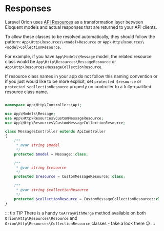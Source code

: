 # Responses

Laravel Orion uses [API Resources](https://laravel.com/docs/master/eloquent-resources) as a transformation layer between Eloquent models and actual responses that are returned to your API clients.

To allow these classes to be resolved automatically, they should follow the pattern: `App\Http\Resources\<model>Resource` or `App\Http\Resources\<model>CollectionResource`.

For example, if you have `App\Models\Message` model, the related resource class would be `App\Http\Resources\MessageResource` or `App\Http\Resources\MessageCollectionResource`.

If resource class names in your app do not follow this naming convention or if you just would like to be more explicit, set `protected $resource` or `protected $collectionResource` property on controller to a fully-qualified resource class name.

```php

namespace App\Http\Controllers\Api;

use App\Models\Message;
use App\Http\Resources\CustomMessageResource;
use App\Http\Resources\CustomMessageCollectionResource;

class MessagesController extends ApiController
{
    /**
     * @var string $model
     */
    protected $model = Message::class;

    /**
     * @var string $resource
     */
    protected $resource = CustomMessageResource::class;

    /**
     * @var string $collectionResource
     */
    protected $collectionResource = CustomMessageCollectionResource::class;
}
```

::: tip TIP
There is a handy `toArrayWithMerge` method available on both `Orion\Http\Resources\Resource` and `Orion\Http\Resources\CollectionResource` classes - take a look there :wink:
:::
